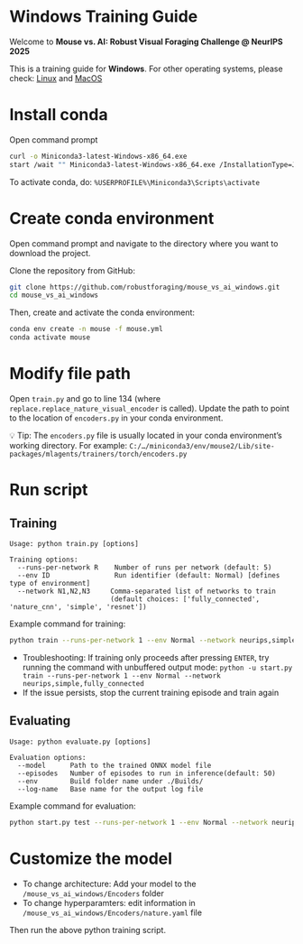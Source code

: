 # Windows Training Guide

Welcome to **Mouse vs. AI: Robust Visual Foraging Challenge @ NeurIPS 2025**

This is a training guide for **Windows**. For other operating systems, please check:
[Linux](https://github.com/robustforaging/mouse_vs_ai_linux?tab=readme-ov-file#linux-training-guide) and [MacOS](https://github.com/robustforaging/mouse_vs_ai_macOS?tab=readme-ov-file#macos-training-guide)

# Install conda
Open command prompt
```bash
curl -o Miniconda3-latest-Windows-x86_64.exe
start /wait "" Miniconda3-latest-Windows-x86_64.exe /InstallationType=JustMe /AddToPath=1 /RegisterPython=1 /S /D=%USERPROFILE%\Miniconda3
```
To activate conda, do: ```%USERPROFILE%\Miniconda3\Scripts\activate```

# Create conda environment
Open command prompt and navigate to the directory where you want to download the project.

Clone the repository from GitHub:
```bash
git clone https://github.com/robustforaging/mouse_vs_ai_windows.git
cd mouse_vs_ai_windows
```

Then, create and activate the conda environment:
```bash
conda env create -n mouse -f mouse.yml
conda activate mouse
``` 


# Modify file path
Open ```train.py``` and go to line 134 (where ```replace.replace_nature_visual_encoder``` is called).
Update the path to point to the location of ```encoders.py``` in your conda environment.

💡 Tip: The ```encoders.py``` file is usually located in your conda environment’s working directory. For example: ```C:/…/miniconda3/env/mouse2/Lib/site-packages/mlagents/trainers/torch/encoders.py```


# Run script


## Training
```text
Usage: python train.py [options]

Training options:
  --runs-per-network R    Number of runs per network (default: 5)
  --env ID                Run identifier (default: Normal) [defines type of environment]
  --network N1,N2,N3     Comma-separated list of networks to train
                         (default choices: ['fully_connected', 'nature_cnn', 'simple', 'resnet'])
```

Example command for training:
```bash
python train --runs-per-network 1 --env Normal --network neurips,simple,fully_connected
```
- Troubleshooting: If training only proceeds after pressing ```ENTER```, try running the command with unbuffered output mode:  ```python -u start.py train --runs-per-network 1 --env Normal --network neurips,simple,fully_connected``` 
- If the issue persists, stop the current training episode and train again

## Evaluating
```text
Usage: python evaluate.py [options]

Evaluation options:
  --model      Path to the trained ONNX model file
  --episodes   Number of episodes to run in inference(default: 50)
  --env        Build folder name under ./Builds/
  --log-name   Base name for the output log file
```

Example command for evaluation:
```bash
python start.py test --runs-per-network 1 --env Normal --network neurips,simple,fully_connected
```

# Customize the model
- To change architecture: Add your model to the `/mouse_vs_ai_windows/Encoders` folder
- To change hyperparamters: edit information in `/mouse_vs_ai_windows/Encoders/nature.yaml` file

Then run the above python training script.
